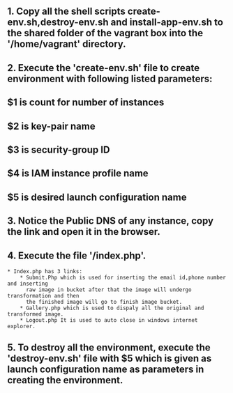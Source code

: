 ## 1. Copy all the shell scripts create-env.sh,destroy-env.sh and install-app-env.sh to the shared folder of the vagrant box into the '/home/vagrant' directory.

## 2. Execute the 'create-env.sh' file to create environment with following listed parameters:
## $1 is count for number of instances
## $2 is key-pair name
## $3 is security-group ID
## $4 is IAM instance profile name
## $5 is desired launch configuration name

## 3. Notice the Public DNS of any instance, copy the link and open it in the browser.

## 4. Execute the file '/index.php'.

	* Index.php has 3 links:
		* Submit.Php which is used for inserting the email id,phone number and inserting
   		  raw image in bucket after that the image will undergo transformation and then 
		  the finished image will go to finish image bucket.
		* Gallery.php which is used to dispaly all the original and transformed image.
		* Logout.php It is used to auto close in windows internet explorer.

## 5. To destroy all the environment, execute the 'destroy-env.sh' file with $5 which is given as launch configuration name as parameters in creating the environment.


